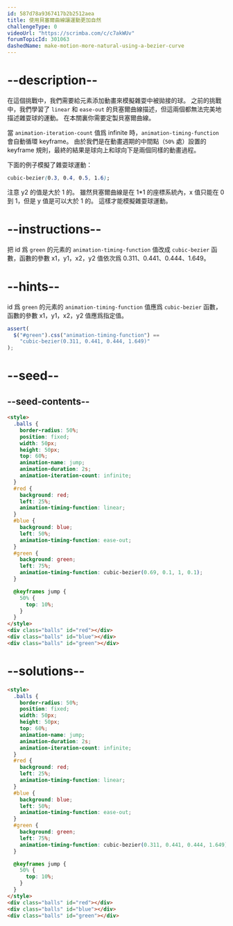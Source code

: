 ```yaml
---
id: 587d78a9367417b2b2512aea
title: 使用貝塞爾曲線讓運動更加自然
challengeType: 0
videoUrl: "https://scrimba.com/c/c7akWUv"
forumTopicId: 301063
dashedName: make-motion-more-natural-using-a-bezier-curve
---
```


# --description--

在這個挑戰中，我們需要給元素添加動畫來模擬雜耍中被拋接的球。 之前的挑戰中，我們學習了 `linear` 和 `ease-out` 的貝塞爾曲線描述，但這兩個都無法完美地描述雜耍球的運動。 在本關裏你需要定製貝塞爾曲線。

當 `animation-iteration-count` 值爲 infinite 時，`animation-timing-function` 會自動循環 keyframe。 由於我們是在動畫週期的中間點（`50%` 處）設置的 keyframe 規則，最終的結果是球向上和球向下是兩個同樣的動畫過程。

下面的例子模擬了雜耍球運動：

```css
cubic-bezier(0.3, 0.4, 0.5, 1.6);
```

注意 y2 的值是大於 1 的。 雖然貝塞爾曲線是在 1\*1 的座標系統內，x 值只能在 0 到 1，但是 y 值是可以大於 1 的。 這樣才能模擬雜耍球運動。

# --instructions--

把 id 爲 `green` 的元素的 `animation-timing-function` 值改成 `cubic-bezier` 函數，函數的參數 x1，y1，x2，y2 值依次爲 0.311、0.441、0.444、1.649。

# --hints--

id 爲 `green` 的元素的 `animation-timing-function` 值應爲 `cubic-bezier` 函數，函數的參數 x1，y1，x2，y2 值應爲指定值。

```js
assert(
  $("#green").css("animation-timing-function") ==
    "cubic-bezier(0.311, 0.441, 0.444, 1.649)"
);
```

# --seed--

## --seed-contents--

```html
<style>
  .balls {
    border-radius: 50%;
    position: fixed;
    width: 50px;
    height: 50px;
    top: 60%;
    animation-name: jump;
    animation-duration: 2s;
    animation-iteration-count: infinite;
  }
  #red {
    background: red;
    left: 25%;
    animation-timing-function: linear;
  }
  #blue {
    background: blue;
    left: 50%;
    animation-timing-function: ease-out;
  }
  #green {
    background: green;
    left: 75%;
    animation-timing-function: cubic-bezier(0.69, 0.1, 1, 0.1);
  }

  @keyframes jump {
    50% {
      top: 10%;
    }
  }
</style>
<div class="balls" id="red"></div>
<div class="balls" id="blue"></div>
<div class="balls" id="green"></div>
```

# --solutions--

```html
<style>
  .balls {
    border-radius: 50%;
    position: fixed;
    width: 50px;
    height: 50px;
    top: 60%;
    animation-name: jump;
    animation-duration: 2s;
    animation-iteration-count: infinite;
  }
  #red {
    background: red;
    left: 25%;
    animation-timing-function: linear;
  }
  #blue {
    background: blue;
    left: 50%;
    animation-timing-function: ease-out;
  }
  #green {
    background: green;
    left: 75%;
    animation-timing-function: cubic-bezier(0.311, 0.441, 0.444, 1.649);
  }

  @keyframes jump {
    50% {
      top: 10%;
    }
  }
</style>
<div class="balls" id="red"></div>
<div class="balls" id="blue"></div>
<div class="balls" id="green"></div>
```
